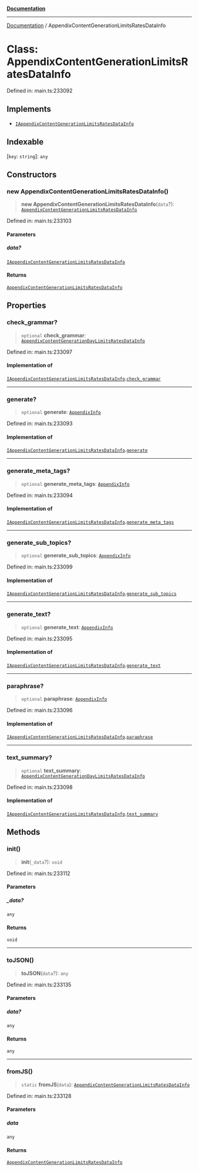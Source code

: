 [**Documentation**](../README.md)

***

[Documentation](../README.md) / AppendixContentGenerationLimitsRatesDataInfo

# Class: AppendixContentGenerationLimitsRatesDataInfo

Defined in: main.ts:233092

## Implements

- [`IAppendixContentGenerationLimitsRatesDataInfo`](../interfaces/IAppendixContentGenerationLimitsRatesDataInfo.md)

## Indexable

\[`key`: `string`\]: `any`

## Constructors

### new AppendixContentGenerationLimitsRatesDataInfo()

> **new AppendixContentGenerationLimitsRatesDataInfo**(`data`?): [`AppendixContentGenerationLimitsRatesDataInfo`](AppendixContentGenerationLimitsRatesDataInfo.md)

Defined in: main.ts:233103

#### Parameters

##### data?

[`IAppendixContentGenerationLimitsRatesDataInfo`](../interfaces/IAppendixContentGenerationLimitsRatesDataInfo.md)

#### Returns

[`AppendixContentGenerationLimitsRatesDataInfo`](AppendixContentGenerationLimitsRatesDataInfo.md)

## Properties

### check\_grammar?

> `optional` **check\_grammar**: [`AppendixContentGenerationDayLimitsRatesDataInfo`](AppendixContentGenerationDayLimitsRatesDataInfo.md)

Defined in: main.ts:233097

#### Implementation of

[`IAppendixContentGenerationLimitsRatesDataInfo`](../interfaces/IAppendixContentGenerationLimitsRatesDataInfo.md).[`check_grammar`](../interfaces/IAppendixContentGenerationLimitsRatesDataInfo.md#check_grammar)

***

### generate?

> `optional` **generate**: [`AppendixInfo`](AppendixInfo.md)

Defined in: main.ts:233093

#### Implementation of

[`IAppendixContentGenerationLimitsRatesDataInfo`](../interfaces/IAppendixContentGenerationLimitsRatesDataInfo.md).[`generate`](../interfaces/IAppendixContentGenerationLimitsRatesDataInfo.md#generate)

***

### generate\_meta\_tags?

> `optional` **generate\_meta\_tags**: [`AppendixInfo`](AppendixInfo.md)

Defined in: main.ts:233094

#### Implementation of

[`IAppendixContentGenerationLimitsRatesDataInfo`](../interfaces/IAppendixContentGenerationLimitsRatesDataInfo.md).[`generate_meta_tags`](../interfaces/IAppendixContentGenerationLimitsRatesDataInfo.md#generate_meta_tags)

***

### generate\_sub\_topics?

> `optional` **generate\_sub\_topics**: [`AppendixInfo`](AppendixInfo.md)

Defined in: main.ts:233099

#### Implementation of

[`IAppendixContentGenerationLimitsRatesDataInfo`](../interfaces/IAppendixContentGenerationLimitsRatesDataInfo.md).[`generate_sub_topics`](../interfaces/IAppendixContentGenerationLimitsRatesDataInfo.md#generate_sub_topics)

***

### generate\_text?

> `optional` **generate\_text**: [`AppendixInfo`](AppendixInfo.md)

Defined in: main.ts:233095

#### Implementation of

[`IAppendixContentGenerationLimitsRatesDataInfo`](../interfaces/IAppendixContentGenerationLimitsRatesDataInfo.md).[`generate_text`](../interfaces/IAppendixContentGenerationLimitsRatesDataInfo.md#generate_text)

***

### paraphrase?

> `optional` **paraphrase**: [`AppendixInfo`](AppendixInfo.md)

Defined in: main.ts:233096

#### Implementation of

[`IAppendixContentGenerationLimitsRatesDataInfo`](../interfaces/IAppendixContentGenerationLimitsRatesDataInfo.md).[`paraphrase`](../interfaces/IAppendixContentGenerationLimitsRatesDataInfo.md#paraphrase)

***

### text\_summary?

> `optional` **text\_summary**: [`AppendixContentGenerationDayLimitsRatesDataInfo`](AppendixContentGenerationDayLimitsRatesDataInfo.md)

Defined in: main.ts:233098

#### Implementation of

[`IAppendixContentGenerationLimitsRatesDataInfo`](../interfaces/IAppendixContentGenerationLimitsRatesDataInfo.md).[`text_summary`](../interfaces/IAppendixContentGenerationLimitsRatesDataInfo.md#text_summary)

## Methods

### init()

> **init**(`_data`?): `void`

Defined in: main.ts:233112

#### Parameters

##### \_data?

`any`

#### Returns

`void`

***

### toJSON()

> **toJSON**(`data`?): `any`

Defined in: main.ts:233135

#### Parameters

##### data?

`any`

#### Returns

`any`

***

### fromJS()

> `static` **fromJS**(`data`): [`AppendixContentGenerationLimitsRatesDataInfo`](AppendixContentGenerationLimitsRatesDataInfo.md)

Defined in: main.ts:233128

#### Parameters

##### data

`any`

#### Returns

[`AppendixContentGenerationLimitsRatesDataInfo`](AppendixContentGenerationLimitsRatesDataInfo.md)
